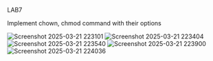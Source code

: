 LAB7

Implement chown, chmod command with their options

![Screenshot 2025-03-21 223101](https://github.com/user-attachments/assets/2723156e-0169-4f41-91f1-cdf3c63bf87d)
![Screenshot 2025-03-21 223404](https://github.com/user-attachments/assets/d972932f-18fd-495e-82a5-6bc610fc746f)
![Screenshot 2025-03-21 223540](https://github.com/user-attachments/assets/849f1fea-098d-4725-9344-100250d36b77)
![Screenshot 2025-03-21 223900](https://github.com/user-attachments/assets/4992cd15-058d-4280-8c2c-51c15aa5d95f)
![Screenshot 2025-03-21 224036](https://github.com/user-attachments/assets/40501986-5593-49f6-bbe7-8d065a97b2eb)






